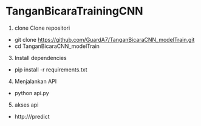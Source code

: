 
# TanganBicaraTrainingCNN

1. clone Clone repositori
- git clone https://github.com/GuardA7/TanganBicaraCNN_modelTrain.git
- cd TanganBicaraCNN_modelTrain

3. Install dependencies
- pip install -r requirements.txt

4. Menjalankan API
- python api.py

5. akses api
- http://<URL>/predict
